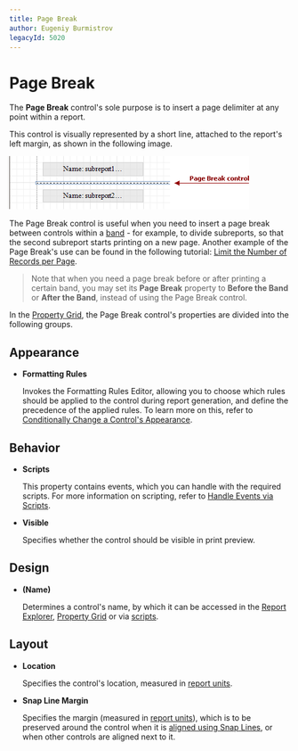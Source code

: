 ```yaml
---
title: Page Break
author: Eugeniy Burmistrov
legacyId: 5020
---
```

# Page Break
The **Page Break** control's sole purpose is to insert a page delimiter at any point within a report.

This control is visually represented by a short line, attached to the report's left margin, as shown in the following image.

![RD_Controls_PageBreak](../../../../../images/img8310.png)

The Page Break control is useful when you need to insert a page break between controls within a [band](../report-bands.md) - for example, to divide subreports, so that the second subreport starts printing on a new page. Another example of the Page Break's use can be found in the following tutorial: [Limit the Number of Records per Page](../../create-reports/miscellaneous/limit-the-number-of-records-per-page.md).

> Note that when you need a page break before or after printing a certain band, you may set its **Page Break** property to **Before the Band** or **After the Band**, instead of using the Page Break control.

In the [Property Grid](../report-designer-ui/property-grid.md), the Page Break control's properties are divided into the following groups.

## Appearance
* **Formatting Rules**
	
	Invokes the Formatting Rules Editor, allowing you to choose which rules should be applied to the control during report generation, and define the precedence of the applied rules. To learn more on this, refer to [Conditionally Change a Control's Appearance](../../create-reports/styles-and-conditional-formatting/conditionally-change-a-controls-appearance.md).

## Behavior
* **Scripts**
	
	This property contains events, which you can handle with the required scripts. For more information on scripting, refer to [Handle Events via Scripts](../../create-reports/miscellaneous/handle-events-via-scripts.md).
* **Visible**
	
	Specifies whether the control should be visible in print preview.

## Design
* **(Name)**
	
	Determines a control's name, by which it can be accessed in the [Report Explorer](../report-designer-ui/report-explorer.md), [Property Grid](../report-designer-ui/property-grid.md) or via [scripts](../../create-reports/miscellaneous/handle-events-via-scripts.md).

## Layout
* **Location**
	
	Specifies the control's location, measured in [report units](../../create-reports/basic-operations/change-measurement-units-of-a-report.md).
* **Snap Line Margin**
	
	Specifies the margin (measured in [report units](../../create-reports/basic-operations/change-measurement-units-of-a-report.md)), which is to be preserved around the control when it is [aligned using Snap Lines](../../create-reports/basic-operations/controls-positioning.md), or when other controls are aligned next to it.
